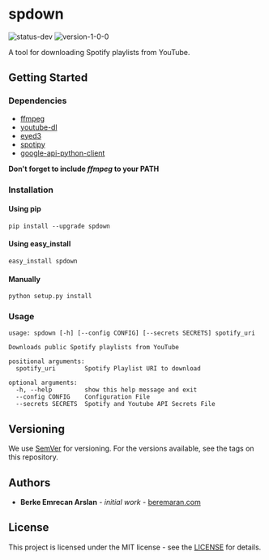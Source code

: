 # spdown
![status-dev](https://img.shields.io/badge/status-dev-yellow.svg)
![version-1-0-0](https://img.shields.io/badge/version-1.0.0-blue.svg)

A tool for downloading Spotify playlists from YouTube.

## Getting Started

### Dependencies
 * [ffmpeg](https://www.ffmpeg.org/)
 * [youtube-dl](https://github.com/rg3/youtube-dl)
 * [eyed3](https://github.com/nicfit/eyeD3)
 * [spotipy](https://github.com/plamere/spotipy)
 * [google-api-python-client](https://github.com/google/google-api-python-client)

__Don't forget to include _ffmpeg_ to your PATH__

### Installation

#### Using pip

    pip install --upgrade spdown

#### Using easy_install

    easy_install spdown

#### Manually

    python setup.py install

### Usage

    usage: spdown [-h] [--config CONFIG] [--secrets SECRETS] spotify_uri

    Downloads public Spotify playlists from YouTube
    
    positional arguments:
      spotify_uri        Spotify Playlist URI to download
    
    optional arguments:
      -h, --help         show this help message and exit
      --config CONFIG    Configuration File
      --secrets SECRETS  Spotify and Youtube API Secrets File

## Versioning
We use [SemVer](http://semver.org) for versioning. For the versions available, see the
tags on this repository.

## Authors
 * __Berke Emrecan Arslan__ - _initial work_ - [beremaran.com](https://beremaran.com)
 
## License
This project is licensed under the MIT license - see the [LICENSE](LICENSE) for details.